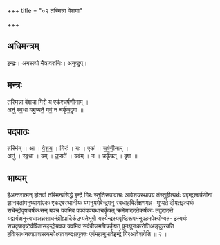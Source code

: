 +++
title = "०२ तस्मिन्ना वेशया"

+++
## अधिमन्त्रम्
इन्द्रः। अगस्त्यो मैत्रावरुणिः। अनुष्टुप्।

## मन्त्रः
तस्मि॒न्ना वे॑शया॒ गिरो॒ य एक॑श्चर्षणी॒नाम् ।  
अनु॑ स्व॒धा यमु॒प्यते॒ यवं॒ न चर्कृ॑ष॒द्वृषा॑ ॥

## पदपाठः
तस्मि॑न् । आ । वे॒श॒य॒ । गिरः॑ । यः । एकः॑ । च॒र्ष॒णी॒नाम् ।  
अनु॑ । स्व॒धा । यम् । उ॒प्यते॑ । यव॑म् । न । चर्कृ॑षत् । वृषा॑ ॥

## भाष्यम्
हेअन्तरात्मन् होतर्वा तस्मिन्प्रसिद्धे इन्द्रे गिरः स्तुतिरूपावाचः आवेशयस्थापय तंस्तुहीत्यर्थः यइन्द्रश्चर्षणीनां ज्ञानवतांमनुष्याणांएकः एकएवस्थानीयः यमनुयमेवेन्द्रमनु स्वधाहविर्लक्षणमन्न- मुप्यते दीयतइत्यर्थः सचेन्द्रोवृषावर्षकःसन् यवन्न यवमिव पक्वंयवंयथाचर्कृषत् क्रमेणाददतेकर्षकाः तद्वदादत्ते यद्वायंअनुस्वधाअन्नसाधनंव्रीह्यादिकंउप्यतेभूमौ यस्येन्द्रस्यवृष्टिरूपमनुग्रहमपेक्ष्योप्यत- इत्यर्थः सचवृषावृष्टेर्वर्षितासइन्द्रोयवन्न यवमिव सर्वबीजमपिचर्कृषत् पुनःपुनःकरोतिअङ्कुरयति हविःसाधनत्वप्राशस्त्यमपेक्ष्यवशब्दःप्रयुक्तः एवंमहानुभावेइन्द्रे गिरआवेशयेति ॥ २ ॥